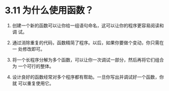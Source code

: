 # 3.11 为什么使用函数？


1. 创建一个新的函数可以让你给一组语句命名，这可以让你的程序更容易阅读和调
试。

2. 通过消除重复的代码，函数精简了程序。以后，如果你要做个变动，你只需在一
处修改即可。

3. 将一个长程序分解为多个函数，可以让你一次调试一部分，然后再将它们组合为
一个可行的整体。

4. 设计良好的函数经常对多个程序都有帮助。一旦你写出并调试好一个函数，你就
可以重复使用它。














